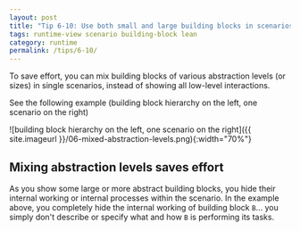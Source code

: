 ```yaml
---
layout: post
title: "Tip 6-10: Use both small and large building blocks in scenarios!"
tags: runtime-view scenario building-block lean
category: runtime
permalink: /tips/6-10/
---
```


To save effort, you can mix building blocks of various abstraction
levels (or sizes)
in single scenarios, instead of showing all low-level interactions.

See the following example (building block hierarchy on the left,
  one scenario on the right)

![building block hierarchy on the left, one scenario on the right]({{ site.imageurl }}/06-mixed-abstraction-levels.png){:width="70%"}


## Mixing abstraction levels saves effort

As you show some large or more abstract building blocks, you hide their internal working
or internal processes within the scenario. In the example above, you completely
hide the internal working of building block `B`... you simply don't describe or
specify what and how `B` is performing its tasks.
